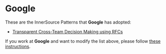 # Google

These are the InnerSource Patterns that **Google** has adopted:

* [Transparent Cross-Team Decision Making using RFCs](../patterns/2-structured/transparent-cross-team-decision-making-using-rfcs.md)

If you work at **Google** and want to modify the list above, please follow [these instructions](./README.md).
